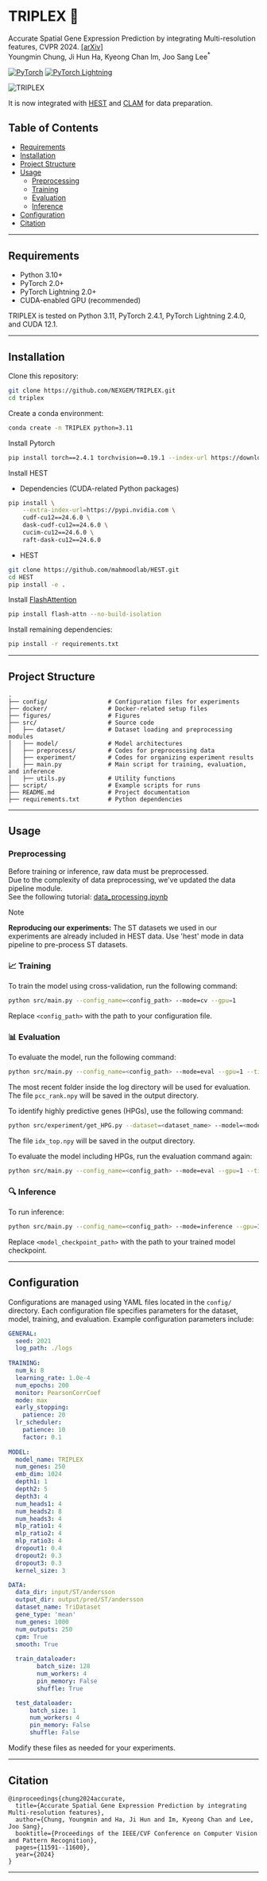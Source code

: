 # TRIPLEX 🧬

Accurate Spatial Gene Expression Prediction by integrating Multi-resolution features, CVPR 2024. [[arXiv]](https://arxiv.org/abs/2403.07592) \
Youngmin Chung, Ji Hun Ha, Kyeong Chan Im, Joo Sang Lee<sup>*

[![PyTorch](https://img.shields.io/badge/PyTorch-ee4c2c?logo=pytorch&logoColor=white)](https://pytorch.org/)
[![PyTorch Lightning](https://img.shields.io/badge/pytorch-lightning-blue.svg?logo=PyTorch%20Lightning)](https://lightning.ai/docs/pytorch/stable/)

<img src="./figures/TRIPLEX_main.jpg" title="TRIPLEX"/>

It is now integrated with [HEST](https://github.com/mahmoodlab/HEST) and [CLAM](https://github.com/mahmoodlab/CLAM) for data preparation.

## Table of Contents
- [Requirements](#requirements)
- [Installation](#installation)
- [Project Structure](#project-structure)
- [Usage](#usage)
  - [Preprocessing](#preprocessing)
  - [Training](#-training)
  - [Evaluation](#-evaluation)
  - [Inference](#-inference)
- [Configuration](#configuration)
- [Citation](#Citation)

---

## Requirements

- Python 3.10+
- PyTorch 2.0+
- PyTorch Lightning 2.0+
- CUDA-enabled GPU (recommended)

TRIPLEX is tested on Python 3.11, PyTorch 2.4.1, PyTorch Lightning 2.4.0, and CUDA 12.1.

---

## Installation

Clone this repository:

```bash
git clone https://github.com/NEXGEM/TRIPLEX.git
cd triplex
```

Create a conda environment:

```bash
conda create -n TRIPLEX python=3.11
```

Install Pytorch 

```bash
pip install torch==2.4.1 torchvision==0.19.1 --index-url https://download.pytorch.org/whl/cu121
```

Install HEST

- Dependencies (CUDA-related Python packages)

```bash
pip install \
    --extra-index-url=https://pypi.nvidia.com \
    cudf-cu12==24.6.0 \
    dask-cudf-cu12==24.6.0 \
    cucim-cu12==24.6.0 \
    raft-dask-cu12==24.6.0
```

- HEST

```bash
git clone https://github.com/mahmoodlab/HEST.git 
cd HEST 
pip install -e .
```

Install [FlashAttention](https://github.com/Dao-AILab/flash-attention)

```bash
pip install flash-attn --no-build-isolation
```

Install remaining dependencies:

```bash
pip install -r requirements.txt
```

---

## Project Structure

```
.
├── config/                 # Configuration files for experiments
├── docker/                 # Docker-related setup files
├── figures/                # Figures
├── src/                    # Source code
│   ├── dataset/            # Dataset loading and preprocessing modules
│   ├── model/              # Model architectures
│   ├── preprocess/         # Codes for preprocessing data
│   ├── experiment/         # Codes for organizing experiment results
│   ├── main.py             # Main script for training, evaluation, and inference
│   ├── utils.py            # Utility functions
├── script/                 # Example scripts for runs 
├── README.md               # Project documentation
├── requirements.txt        # Python dependencies
```

---

## Usage

### Preprocessing

Before training or inference, raw data must be preprocessed. \
Due to the complexity of data preprocessing, we've updated the data pipeline module. \
See the following tutorial: [data_processing.ipynb](tutorials/data_processing.ipynb)

> [!NOTE]
>
> **Reproducing our experiments:**
> The ST datasets we used in our experiments are already included in HEST data.
> Use 'hest' mode in data pipeline to pre-process ST datasets.


### 📈 Training

To train the model using cross-validation, run the following command:

```bash
python src/main.py --config_name=<config_path> --mode=cv --gpu=1
```

Replace `<config_path>` with the path to your configuration file.

### 📊 Evaluation

To evaluate the model, run the following command:

```bash
python src/main.py --config_name=<config_path> --mode=eval --gpu=1 --timestamp=<timestamp_of_log_dir>
```

The most recent folder inside the log directory will be used for evaluation. The file `pcc_rank.npy` will be saved in the output directory.

To identify highly predictive genes (HPGs), use the following command:

```bash
python src/experiment/get_HPG.py --dataset=<dataset_name> --model=<model_name>
```

The file `idx_top.npy` will be saved in the output directory.

To evaluate the model including HPGs, run the evaluation command again:

```bash
python src/main.py --config_name=<config_path> --mode=eval --gpu=1 --timestamp=<timestamp_of_log_dir>
```


### 🔍 Inference

To run inference:

```bash
python src/main.py --config_name=<config_path> --mode=inference --gpu=1 --model_path=<model_checkpoint_path>
```

Replace `<model_checkpoint_path>` with the path to your trained model checkpoint.

---

## Configuration

Configurations are managed using YAML files located in the `config/` directory. Each configuration file specifies parameters for the dataset, model, training, and evaluation. Example configuration parameters include:

```yaml
GENERAL:
  seed: 2021
  log_path: ./logs
  
TRAINING:
  num_k: 8
  learning_rate: 1.0e-4
  num_epochs: 200
  monitor: PearsonCorrCoef
  mode: max
  early_stopping:
    patience: 20
  lr_scheduler:
    patience: 10
    factor: 0.1
  
MODEL:
  model_name: TRIPLEX 
  num_genes: 250
  emb_dim: 1024
  depth1: 1
  depth2: 5
  depth3: 4
  num_heads1: 4
  num_heads2: 8
  num_heads3: 4
  mlp_ratio1: 4
  mlp_ratio2: 4
  mlp_ratio3: 4
  dropout1: 0.4
  dropout2: 0.3
  dropout3: 0.3
  kernel_size: 3

DATA:
  data_dir: input/ST/andersson
  output_dir: output/pred/ST/andersson
  dataset_name: TriDataset
  gene_type: 'mean'
  num_genes: 1000
  num_outputs: 250
  cpm: True
  smooth: True
  
  train_dataloader:
        batch_size: 128
        num_workers: 4
        pin_memory: False
        shuffle: True

  test_dataloader:
      batch_size: 1
      num_workers: 4
      pin_memory: False
      shuffle: False
```

Modify these files as needed for your experiments.

---

## Citation

```
@inproceedings{chung2024accurate,
  title={Accurate Spatial Gene Expression Prediction by integrating Multi-resolution features},
  author={Chung, Youngmin and Ha, Ji Hun and Im, Kyeong Chan and Lee, Joo Sang},
  booktitle={Proceedings of the IEEE/CVF Conference on Computer Vision and Pattern Recognition},
  pages={11591--11600},
  year={2024}
}
```

---



